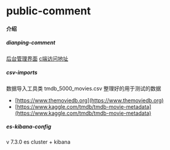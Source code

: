 # public-comment

#### 介绍

##### dianping-comment

[后台管理界面](http://localhost:8010/admin/seller/index)
[c端访问地址](http://localhost:8010/static/index.html)

##### csv-imports

数据导入工具类
tmdb_5000_movies.csv 整理好的用于测试的数据

- [https://www.themoviedb.org](https://www.themoviedb.org)
- [https://www.kaggle.com/tmdb/tmdb-movie-metadata](https://www.kaggle.com/tmdb/tmdb-movie-metadata)

##### es-kibana-config
v 7.3.0
es cluster + kibana
